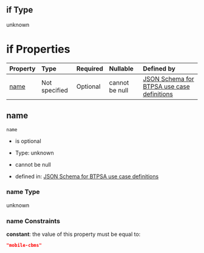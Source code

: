 ## if Type

unknown

# if Properties

| Property      | Type          | Required | Nullable       | Defined by                                                                                                                                                                                                        |
| :------------ | :------------ | :------- | :------------- | :---------------------------------------------------------------------------------------------------------------------------------------------------------------------------------------------------------------- |
| [name](#name) | Not specified | Optional | cannot be null | [JSON Schema for BTPSA use case definitions](btpsa-usecase-properties-services-items-allof-1-then-allof-60-if-properties-name.md "undefined#/properties/services/items/allOf/1/then/allOf/60/if/properties/name") |

## name



`name`

*   is optional

*   Type: unknown

*   cannot be null

*   defined in: [JSON Schema for BTPSA use case definitions](btpsa-usecase-properties-services-items-allof-1-then-allof-60-if-properties-name.md "undefined#/properties/services/items/allOf/1/then/allOf/60/if/properties/name")

### name Type

unknown

### name Constraints

**constant**: the value of this property must be equal to:

```json
"mobile-cbms"
```
